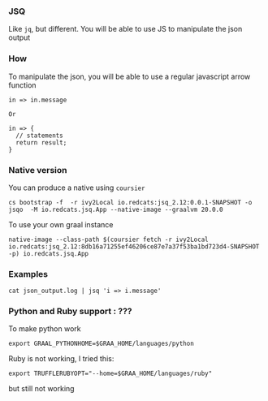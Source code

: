 ### JSQ
Like `jq`, but different. You will be able to use JS to manipulate the json output

### How 

To manipulate the json, you will be able to use a regular javascript arrow function

```
in => in.message 

Or 

in => {
  // statements
  return result;
}
``` 

### Native version

You can produce a native using `coursier`  

```
cs bootstrap -f  -r ivy2Local io.redcats:jsq_2.12:0.0.1-SNAPSHOT -o jsqo  -M io.redcats.jsq.App --native-image --graalvm 20.0.0
```

To use your own graal instance

```
native-image --class-path $(coursier fetch -r ivy2Local io.redcats:jsq_2.12:8db16a71255ef46206ce87e7a37f53ba1bd723d4-SNAPSHOT -p) io.redcats.jsq.App
```
### Examples

````
cat json_output.log | jsq 'i => i.message'
````

### Python and Ruby support : ???

To make python work

`export GRAAL_PYTHONHOME=$GRAA_HOME/languages/python `

Ruby is not working, I tried this:

`export TRUFFLERUBYOPT="--home=$GRAA_HOME/languages/ruby"` 

 but still not working
